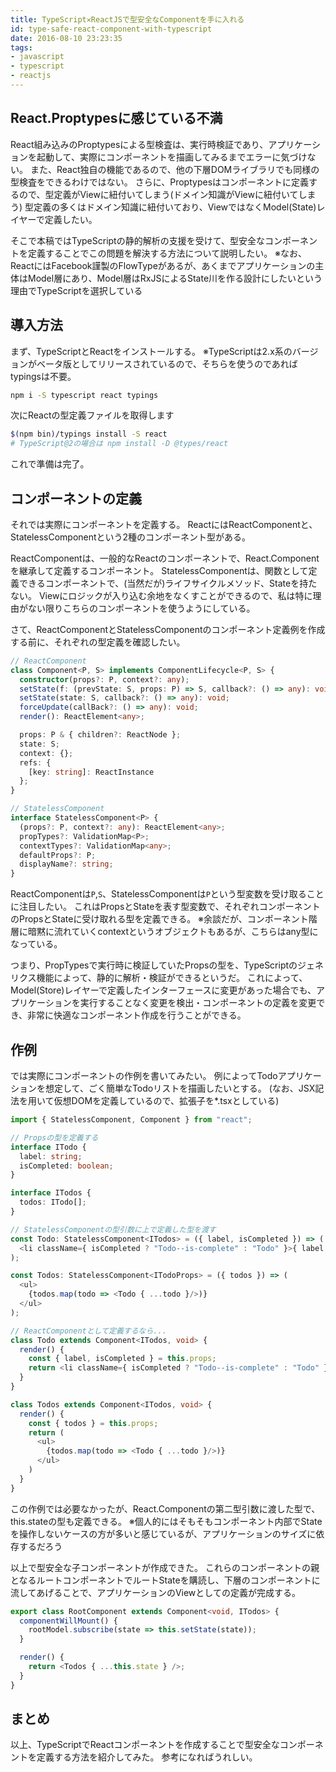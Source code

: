 ```yaml
---
title: TypeScript✕ReactJSで型安全なComponentを手に入れる
id: type-safe-react-component-with-typescript
date: 2016-08-10 23:23:35
tags:
- javascript
- typescript
- reactjs
---
```


## React.Proptypesに感じている不満

React組み込みのProptypesによる型検査は、実行時検証であり、アプリケーションを起動して、実際にコンポーネントを描画してみるまでエラーに気づけない。
また、React独自の機能であるので、他の下層DOMライブラリでも同様の型検査をできるわけではない。
さらに、Proptypesはコンポーネントに定義するので、型定義がViewに紐付いてしまう(ドメイン知識がViewに紐付いてしまう)
型定義の多くはドメイン知識に紐付いており、ViewではなくModel(State)レイヤーで定義したい。

そこで本稿ではTypeScriptの静的解析の支援を受けて、型安全なコンポーネントを定義することでこの問題を解決する方法について説明したい。
※なお、ReactにはFacebook謹製のFlowTypeがあるが、あくまでアプリケーションの主体はModel層にあり、Model層はRxJSによるState川を作る設計にしたいという理由でTypeScriptを選択している

## 導入方法

まず、TypeScriptとReactをインストールする。
※TypeScriptは2.x系のバージョンがベータ版としてリリースされているので、そちらを使うのであればtypingsは不要。

```bash
npm i -S typescript react typings
```

次にReactの型定義ファイルを取得します

```bash
$(npm bin)/typings install -S react
# TypeScript@2の場合は npm install -D @types/react
```

これで準備は完了。

## コンポーネントの定義

それでは実際にコンポーネントを定義する。
ReactにはReactComponentと、StatelessComponentという2種のコンポーネント型がある。

ReactComponentは、一般的なReactのコンポーネントで、React.Componentを継承して定義するコンポーネント。
StatelessComponentは、関数として定義できるコンポーネントで、(当然だが)ライフサイクルメソッド、Stateを持たない。
Viewにロジックが入り込む余地をなくすことができるので、私は特に理由がない限りこちらのコンポーネントを使うようにしている。

さて、ReactComponentとStatelessComponentのコンポーネント定義例を作成する前に、それぞれの型定義を確認したい。

```typescript
// ReactComponent
class Component<P, S> implements ComponentLifecycle<P, S> {
  constructor(props?: P, context?: any);
  setState(f: (prevState: S, props: P) => S, callback?: () => any): void;
  setState(state: S, callback?: () => any): void;
  forceUpdate(callBack?: () => any): void;
  render(): ReactElement<any>;

  props: P & { children?: ReactNode };
  state: S;
  context: {};
  refs: {
    [key: string]: ReactInstance
  };
}

// StatelessComponent
interface StatelessComponent<P> {
  (props?: P, context?: any): ReactElement<any>;
  propTypes?: ValidationMap<P>;
  contextTypes?: ValidationMap<any>;
  defaultProps?: P;
  displayName?: string;
}
```

ReactComponentは`P`,`S`、StatelessComponentは`P`という型変数を受け取ることに注目したい。
これはPropsとStateを表す型変数で、それぞれコンポーネントのPropsとStateに受け取れる型を定義できる。
※余談だが、コンポーネント階層に暗黙に流れていくcontextというオブジェクトもあるが、こちらはany型になっている。

つまり、PropTypesで実行時に検証していたPropsの型を、TypeScriptのジェネリクス機能によって、静的に解析・検証ができるというだ。
これによって、Model(Store)レイヤーで定義したインターフェースに変更があった場合でも、アプリケーションを実行することなく変更を検出・コンポーネントの定義を変更でき、非常に快適なコンポーネント作成を行うことができる。

## 作例

では実際にコンポーネントの作例を書いてみたい。
例によってTodoアプリケーションを想定して、ごく簡単なTodoリストを描画したいとする。
(なお、JSX記法を用いて仮想DOMを定義しているので、拡張子を*.tsxとしている)

```typescript
import { StatelessComponent, Component } from "react";

// Propsの型を定義する
interface ITodo {
  label: string;
  isCompleted: boolean;
}

interface ITodos {
  todos: ITodo[];
}

// StatelessComponentの型引数に上で定義した型を渡す
const Todo: StatelessComponent<ITodos> = ({ label, isCompleted }) => (
  <li className={ isCompleted ? "Todo--is-complete" : "Todo" }>{ label }</li>
);

const Todos: StatelessComponent<ITodoProps> = ({ todos }) => (
  <ul>
    {todos.map(todo => <Todo { ...todo }/>)}
  </ul>
);

// ReactComponentとして定義するなら...
class Todo extends Component<ITodos, void> {
  render() {
    const { label, isCompleted } = this.props;
    return <li className={ isCompleted ? "Todo--is-complete" : "Todo" }>{ label }</li>
  }
}

class Todos extends Component<ITodos, void> {
  render() {
    const { todos } = this.props;
    return (
      <ul>
        {todos.map(todo => <Todo { ...todo }/>)}
      </ul>
    )
  }
}
```

この作例では必要なかったが、React.Componentの第二型引数に渡した型で、this.stateの型も定義できる。
※個人的にはそもそもコンポーネント内部でStateを操作しないケースの方が多いと感じているが、アプリケーションのサイズに依存するだろう

以上で型安全な子コンポーネントが作成できた。
これらのコンポーネントの親となるルートコンポーネントでルートStateを購読し、下層のコンポーネントに流してあげることで、アプリケーションのViewとしての定義が完成する。

```typescript
export class RootComponent extends Component<void, ITodos> {
  componentWillMount() {
    rootModel.subscribe(state => this.setState(state));
  }

  render() {
    return <Todos { ...this.state } />;
  }
}
```

## まとめ

以上、TypeScriptでReactコンポーネントを作成することで型安全なコンポーネントを定義する方法を紹介してみた。
参考になればうれしい。